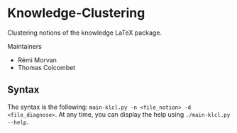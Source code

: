 # Knowledge-Clustering
Clustering notions of the knowledge LaTeX package.

Maintainers
 - Rémi Morvan
 - Thomas Colcombet

## Syntax

The syntax is the following: `main-klcl.py -n <file_notion> -d <file_diagnose>`.
At any time, you can display the help using `./main-klcl.py --help`. 